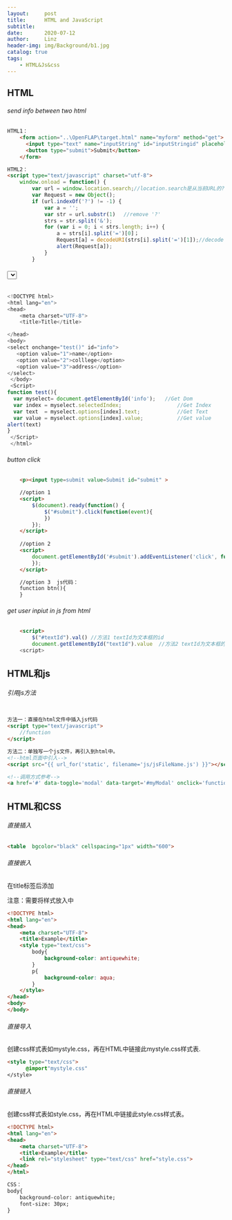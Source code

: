 ```yaml
---
layout:     post
title:      HTML and JavaScript
subtitle:   
date:       2020-07-12
author:     Linz
header-img: img/Background/b1.jpg
catalog: true
tags:
    - HTML&Js&css
---
```


## HTML

###### send info between two html
```html
HTML1：
    <form action="..\OpenFLAP\target.html" name="myform" method="get">
      <input type="text" name="inputString" id="inputStringid" placeholder="Customize testing string!"/>
      <button type="submit">Submit</button>
    </form>

HTML2：
<script type="text/javascript" charset="utf-8">
    window.onload = function() {
        var url = window.location.search;//location.search是从当前URL的?号开始的字符串
        var Request = new Object();
        if (url.indexOf('?') != -1) {
            var a = '';
            var str = url.substr(1)　 //remove '?'
            strs = str.split('&');
            for (var i = 0; i < strs.length; i++) {
                a = strs[i].split('=')[0]；
                Request[a] = decodeURI(strs[i].split('=')[1]);//decode
                alert(Request[a]);
            }
        }
```
###### <Select>
```javascript
<!DOCTYPE html>
<html lang="en">
<head>
    <meta charset="UTF-8">
    <title>Title</title>

</head>
<body>
<select onchange="test()" id="info">
   <option value="1">name</option>
   <option value="2">colllege</option>
   <option value="3">address</option>
</select>
 </body>
 <Script>
function test(){
  var myselect= document.getElementById('info');   //Get Dom
  var index = myselect.selectedIndex;                  //Get Index
  var text  = myselect.options[index].text;            //Get Text
  var value = myselect.options[index].value;           //Get value
alert(text)
}
 </Script>
 </html>
```

###### button click

```html
    <p><input type=submit value=Submit id="submit" >

    //option 1
    <script>
        $(document).ready(function() {
            $("#submit").click(function(event){
            })
        });
    </script>
    
    //option 2 
    <script>
        document.getElementById('#submit').addEventListener('click', function() {
        });
    </script> 

    //option 3  js代码：
    function btn(){
    }
```

###### get user inpiut in js from html

```html
    <script>
        $("#textId").val() //方法1 textId为文本框的id
        document.getElementById("textId").value  //方法2 textId为文本框的id
    <script>
```




## HTML和js

###### 引用js方法
```html

方法一：直接在html文件中插入js代码
<script type="text/javascript">
	//function
</script>

方法二：单独写一个js文件，再引入到html中。
<!--html页面中引入-->
<script src="{{ url_for('static', filename='js/jsFileName.js') }}"></script>

<!--调用方式参考-->
<a href='#' data-toggle='modal' data-target='#myModal' onclick='function()'>点击</a>
```

## HTML和CSS

###### 直接插入

```html
<table  bgcolor="black" cellspacing="1px" width="600">
```

###### 直接嵌入

在title标签后添加<style type="text/css"></style>

注意：需要将样式放入<head></head>中

```html
<!DOCTYPE html>
<html lang="en">
<head>
    <meta charset="UTF-8">
    <title>Example</title>
    <style type="text/css">
        body{
            background-color: antiquewhite;
        }
        p{
            background-color: aqua;
        }
    </style>
</head>
<body>
</body>
```

###### 直接导入

创建css样式表如mystyle.css，再在HTML中链接此mystyle.css样式表.

``` html
<style type="text/css">
      @import"mystyle.css"
</style>

```

###### 直接链入

创建css样式表如style.css，再在HTML中链接此style.css样式表。

<link rel="stylesheet" type="text/css" href="style.css">

``` html
<!DOCTYPE html>
<html lang="en">
<head>
    <meta charset="UTF-8">
    <title>Example</title>
    <link rel="stylesheet" type="text/css" href="style.css">
</head>
</html>

CSS：
body{
    background-color: antiquewhite;
    font-size: 30px;
}
```


